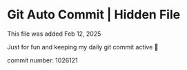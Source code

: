 # Git Auto Commit | Hidden File

This file was added Feb 12, 2025

Just for fun and keeping my daily git commit active 🤪

commit number: 1026121
